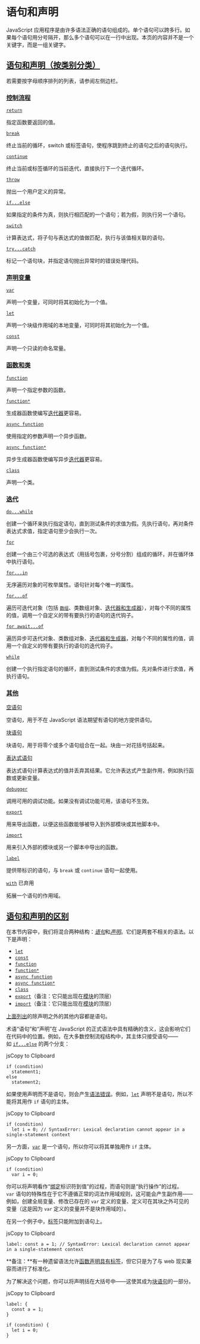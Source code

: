 # 语句和声明

JavaScript 应用程序是由许多语法正确的语句组成的。单个语句可以跨多行。如果每个语句用分号隔开，那么多个语句可以在一行中出现。本页的内容并不是一个关键字，而是一组关键字。

## [语句和声明（按类别分类）](https://developer.mozilla.org/zh-CN/docs/Web/JavaScript/Reference/Statements#%E8%AF%AD%E5%8F%A5%E5%92%8C%E5%A3%B0%E6%98%8E%EF%BC%88%E6%8C%89%E7%B1%BB%E5%88%AB%E5%88%86%E7%B1%BB%EF%BC%89)

若需要按字母顺序排列的列表，请参阅左侧边栏。

### [控制流程](https://developer.mozilla.org/zh-CN/docs/Web/JavaScript/Reference/Statements#%E6%8E%A7%E5%88%B6%E6%B5%81%E7%A8%8B)

[`return`](https://developer.mozilla.org/zh-CN/docs/Web/JavaScript/Reference/Statements/return)

指定函数要返回的值。

[`break`](https://developer.mozilla.org/zh-CN/docs/Web/JavaScript/Reference/Statements/break)

终止当前的循环，switch 或标签语句，使程序跳到终止的语句之后的语句执行。

[`continue`](https://developer.mozilla.org/zh-CN/docs/Web/JavaScript/Reference/Statements/continue)

终止当前或标签循环的当前迭代，直接执行下一个迭代循环。

[`throw`](https://developer.mozilla.org/zh-CN/docs/Web/JavaScript/Reference/Statements/throw)

抛出一个用户定义的异常。

[`if...else`](https://developer.mozilla.org/zh-CN/docs/Web/JavaScript/Reference/Statements/if...else)

如果指定的条件为真，则执行相匹配的一个语句；若为假，则执行另一个语句。

[`switch`](https://developer.mozilla.org/zh-CN/docs/Web/JavaScript/Reference/Statements/switch)

计算表达式，将子句与表达式的值做匹配，执行与该值相关联的语句。

[`try...catch`](https://developer.mozilla.org/zh-CN/docs/Web/JavaScript/Reference/Statements/try...catch)

标记一个语句块，并指定语句抛出异常时的错误处理代码。

### [声明变量](https://developer.mozilla.org/zh-CN/docs/Web/JavaScript/Reference/Statements#%E5%A3%B0%E6%98%8E%E5%8F%98%E9%87%8F)

[`var`](https://developer.mozilla.org/zh-CN/docs/Web/JavaScript/Reference/Statements/var)

声明一个变量，可同时将其初始化为一个值。

[`let`](https://developer.mozilla.org/zh-CN/docs/Web/JavaScript/Reference/Statements/let)

声明一个块级作用域的本地变量，可同时将其初始化为一个值。

[`const`](https://developer.mozilla.org/zh-CN/docs/Web/JavaScript/Reference/Statements/const)

声明一个只读的命名常量。

### [函数和类](https://developer.mozilla.org/zh-CN/docs/Web/JavaScript/Reference/Statements#%E5%87%BD%E6%95%B0%E5%92%8C%E7%B1%BB)

[`function`](https://developer.mozilla.org/zh-CN/docs/Web/JavaScript/Reference/Statements/function)

声明一个指定参数的函数。

[`function*`](https://developer.mozilla.org/zh-CN/docs/Web/JavaScript/Reference/Statements/function*)

生成器函数使编写[迭代器](https://developer.mozilla.org/zh-CN/docs/Web/JavaScript/Reference/Iteration_protocols)更容易。

[`async function`](https://developer.mozilla.org/zh-CN/docs/Web/JavaScript/Reference/Statements/async_function)

使用指定的参数声明一个异步函数。

[`async function*`](https://developer.mozilla.org/zh-CN/docs/Web/JavaScript/Reference/Statements/async_function*)

异步生成器函数使编写异步[迭代器](https://developer.mozilla.org/zh-CN/docs/Web/JavaScript/Reference/Iteration_protocols)更容易。

[`class`](https://developer.mozilla.org/zh-CN/docs/Web/JavaScript/Reference/Statements/class)

声明一个类。

### [迭代](https://developer.mozilla.org/zh-CN/docs/Web/JavaScript/Reference/Statements#%E8%BF%AD%E4%BB%A3)

[`do...while`](https://developer.mozilla.org/zh-CN/docs/Web/JavaScript/Reference/Statements/do...while)

创建一个循环来执行指定语句，直到测试条件的求值为假。先执行语句，再对条件表达式求值，指定语句至少会执行一次。

[`for`](https://developer.mozilla.org/zh-CN/docs/Web/JavaScript/Reference/Statements/for)

创建一个由三个可选的表达式（用括号包裹，分号分割）组成的循环，并在循环体中执行语句。

[`for...in`](https://developer.mozilla.org/zh-CN/docs/Web/JavaScript/Reference/Statements/for...in)

无序遍历对象的可枚举属性。语句针对每个唯一的属性。

[`for...of`](https://developer.mozilla.org/zh-CN/docs/Web/JavaScript/Reference/Statements/for...of)

遍历可迭代对象（包括 [`数组`](https://developer.mozilla.org/zh-CN/docs/Web/JavaScript/Reference/Global_Objects/Array)、类数组对象、[迭代器和生成器](https://developer.mozilla.org/zh-CN/docs/Web/JavaScript/Guide/Iterators_and_generators)），对每个不同的属性的值，调用一个自定义的带有要执行的语句的迭代钩子。

[`for await...of`](https://developer.mozilla.org/zh-CN/docs/Web/JavaScript/Reference/Statements/for-await...of)

遍历异步可迭代对象、类数组对象、[迭代器和生成器](https://developer.mozilla.org/zh-CN/docs/Web/JavaScript/Guide/Iterators_and_generators)，对每个不同的属性的值，调用一个自定义的带有要执行的语句的迭代钩子。

[`while`](https://developer.mozilla.org/zh-CN/docs/Web/JavaScript/Reference/Statements/while)

创建一个执行指定语句的循环，直到测试条件的求值为假。先对条件进行求值，再执行语句。

### [其他](https://developer.mozilla.org/zh-CN/docs/Web/JavaScript/Reference/Statements#%E5%85%B6%E4%BB%96)

[空语句](https://developer.mozilla.org/zh-CN/docs/Web/JavaScript/Reference/Statements/Empty)

空语句，用于不在 JavaScript 语法期望有语句的地方提供语句。

[块语句](https://developer.mozilla.org/zh-CN/docs/Web/JavaScript/Reference/Statements/block)

块语句，用于将零个或多个语句组合在一起。块由一对花括号括起来。

[表达式语句](https://developer.mozilla.org/zh-CN/docs/Web/JavaScript/Reference/Statements/Expression_statement)

表达式语句计算表达式的值并丢弃其结果。它允许表达式产生副作用，例如执行函数或更新变量。

[`debugger`](https://developer.mozilla.org/zh-CN/docs/Web/JavaScript/Reference/Statements/debugger)

调用可用的调试功能。如果没有调试功能可用，该语句不生效。

[`export`](https://developer.mozilla.org/zh-CN/docs/Web/JavaScript/Reference/Statements/export)

用来导出函数，以便这些函数能够被导入到外部模块或其他脚本中。

[`import`](https://developer.mozilla.org/zh-CN/docs/Web/JavaScript/Reference/Statements/import)

用来引入外部的模块或另一个脚本中导出的函数。

[`label`](https://developer.mozilla.org/zh-CN/docs/Web/JavaScript/Reference/Statements/label)

提供带标识的语句，与 `break` 或 `continue` 语句一起使用。

[`with`](https://developer.mozilla.org/zh-CN/docs/Web/JavaScript/Reference/Statements/with) 已弃用

拓展一个语句的作用域。

## [语句和声明的区别](https://developer.mozilla.org/zh-CN/docs/Web/JavaScript/Reference/Statements#%E8%AF%AD%E5%8F%A5%E5%92%8C%E5%A3%B0%E6%98%8E%E7%9A%84%E5%8C%BA%E5%88%AB)

在本节内容中，我们将混合两种结构：[_语句_](https://tc39.es/ecma262/multipage/ecmascript-language-statements-and-declarations.html#prod-Statement)和[_声明_](https://tc39.es/ecma262/multipage/ecmascript-language-statements-and-declarations.html#prod-Declaration)。它们是两套不相关的语法。以下是声明：

- [`let`](https://developer.mozilla.org/zh-CN/docs/Web/JavaScript/Reference/Statements/let)
- [`const`](https://developer.mozilla.org/zh-CN/docs/Web/JavaScript/Reference/Statements/const)
- [`function`](https://developer.mozilla.org/zh-CN/docs/Web/JavaScript/Reference/Statements/function)
- [`function*`](https://developer.mozilla.org/zh-CN/docs/Web/JavaScript/Reference/Statements/function*)
- [`async function`](https://developer.mozilla.org/zh-CN/docs/Web/JavaScript/Reference/Statements/async_function)
- [`async function*`](https://developer.mozilla.org/zh-CN/docs/Web/JavaScript/Reference/Statements/async_function*)
- [`class`](https://developer.mozilla.org/zh-CN/docs/Web/JavaScript/Reference/Statements/class)
- [`export`](https://developer.mozilla.org/zh-CN/docs/Web/JavaScript/Reference/Statements/export)（备注：它只能出现在[模块](https://developer.mozilla.org/zh-CN/docs/Web/JavaScript/Guide/Modules)的顶层）
- [`import`](https://developer.mozilla.org/zh-CN/docs/Web/JavaScript/Reference/Statements/import)（备注：它只能出现在[模块](https://developer.mozilla.org/zh-CN/docs/Web/JavaScript/Guide/Modules)的顶层）

[上面列出](https://developer.mozilla.org/zh-CN/docs/Web/JavaScript/Reference/Statements#%E8%AF%AD%E5%8F%A5%E5%92%8C%E5%A3%B0%E6%98%8E%EF%BC%88%E6%8C%89%E7%B1%BB%E5%88%AB%E5%88%86%E7%B1%BB%EF%BC%89)的除声明之外的其他内容都是语句。

术语“语句”和“声明”在 JavaScript 的正式语法中具有精确的含义，这会影响它们在代码中的位置。例如，在大多数控制流程结构中，其主体只接受语句——如 [`if...else`](https://developer.mozilla.org/zh-CN/docs/Web/JavaScript/Reference/Statements/if...else) 的两个分支：

jsCopy to Clipboard

```
if (condition)
  statement1;
else
  statement2;
```

如果使用声明而不是语句，则会产生[语法错误](https://developer.mozilla.org/zh-CN/docs/Web/JavaScript/Reference/Global_Objects/SyntaxError)。例如，[`let`](https://developer.mozilla.org/zh-CN/docs/Web/JavaScript/Reference/Statements/let) 声明不是语句，所以不能将其用作 `if` 语句的主体。

jsCopy to Clipboard

```
if (condition)
  let i = 0; // SyntaxError: Lexical declaration cannot appear in a single-statement context
```

另一方面，[`var`](https://developer.mozilla.org/zh-CN/docs/Web/JavaScript/Reference/Statements/var) 是一个语句，所以你可以将其单独用作 `if` 主体。

jsCopy to Clipboard

```
if (condition)
  var i = 0;
```

你可以将声明看作“[绑定](https://developer.mozilla.org/zh-CN/docs/Glossary/Binding)标识符到值”的过程，而语句则是“执行操作”的过程。`var` 语句的特殊性在于它不遵循正常的词法作用域规则，这可能会产生副作用——例如，创建全局变量、修改已存在的 `var` 定义的变量、定义可在其块之外可见的变量（这是因为 `var` 定义的变量并不是块作用域的）。

在另一个例子中，[标签](https://developer.mozilla.org/zh-CN/docs/Web/JavaScript/Reference/Statements/label)只能附加到语句上。

jsCopy to Clipboard

```
label: const a = 1; // SyntaxError: Lexical declaration cannot appear in a single-statement context
```

**备注：**有一种遗留语法允许[函数声明具有标签](https://developer.mozilla.org/zh-CN/docs/Web/JavaScript/Reference/Statements/label#%E6%A0%87%E8%AE%B0%E5%87%BD%E6%95%B0%E5%A3%B0%E6%98%8E)，但它只是为了与 web 现实兼容而进行了标准化。

为了解决这个问题，你可以将声明括在大括号中——这使其成为[块语句](https://developer.mozilla.org/zh-CN/docs/Web/JavaScript/Reference/Statements/block)的一部分。

jsCopy to Clipboard

```
label: {
  const a = 1;
}

if (condition) {
  let i = 0;
}
```